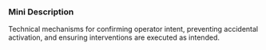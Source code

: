 ### Mini Description

Technical mechanisms for confirming operator intent, preventing accidental activation, and ensuring interventions are executed as intended.
